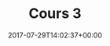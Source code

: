---
layout: programme
title: Cours 3
date: '2017-07-29T14:02:37+00:00'
image: "/uploads/programme.jpg"
---